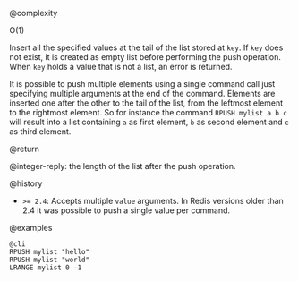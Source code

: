 @complexity

O(1)


Insert all the specified values at the tail of the list stored at `key`.
If `key` does not exist, it is created as empty list before performing the
push operation.
When `key` holds a value that is not a list, an error is returned.

It is possible to push multiple elements using a single command call just specifying multiple arguments at the end of the command. Elements are inserted one after the other to the tail of the list, from the leftmost element to the rightmost element. So for instance the command `RPUSH mylist a b c` will result into a list containing `a` as first element, `b` as second element and `c` as third element.

@return

@integer-reply: the length of the list after the push operation.

@history

* `>= 2.4`: Accepts multiple `value` arguments. In Redis versions older than 2.4 it was possible to push a single value per command.

@examples

    @cli
    RPUSH mylist "hello"
    RPUSH mylist "world"
    LRANGE mylist 0 -1

